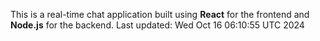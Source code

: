 This is a real-time chat application built using **React** for the frontend and **Node.js** for the backend.
Last updated: Wed Oct 16 06:10:55 UTC 2024
